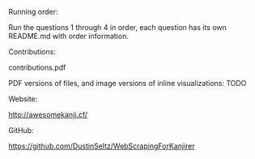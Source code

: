 Running order:

Run the questions 1 through 4 in order, each question has its own README.md with order information. 

Contributions:

contributions.pdf

PDF versions of files, and image versions of inline visualizations:
TODO

Website:

http://awesomekanji.cf/

GitHub:

https://github.com/DustinSeltz/WebScrapingForKanjirer